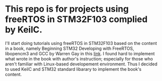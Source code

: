 # This repo is for projects using freeRTOS in STM32F103 complied by KeilC.
I'll start doing tutorials using freeRTOS in STM32F103 based on the content in a book, namely Beginning STM32 Developing with FreeRTOS, libopencm3 and GCC by Warren Gay in this [link](https://www.amazon.com/Beginning-STM32-Developing-FreeRTOS-libopencm3/dp/1484236238). I found hard to implement what wrote in the book with author's instruction; especially for those who aren't familiar with Linux-based developement environment. Thus I decided to used KeilC and STM32 standard libarary to implement the book's content. 

